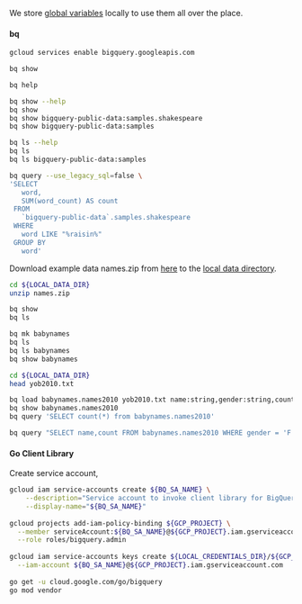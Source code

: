 We store [global variables](../ENV.md) locally to use them all over the place.

#### bq

```bash
gcloud services enable bigquery.googleapis.com

bq show
```

```bash
bq help

bq show --help
bq show
bq show bigquery-public-data:samples.shakespeare
bq show bigquery-public-data:samples

bq ls --help
bq ls
bq ls bigquery-public-data:samples
```

```bash
bq query --use_legacy_sql=false \
'SELECT
   word,
   SUM(word_count) AS count
 FROM
   `bigquery-public-data`.samples.shakespeare
 WHERE
   word LIKE "%raisin%"
 GROUP BY
   word'
```

Download example data names.zip from [here](http://www.ssa.gov/OACT/babynames/names.zip) to the [local data directory](../ENV.md).
```bash
cd ${LOCAL_DATA_DIR}
unzip names.zip
```

```bash
bq show
bq ls

bq mk babynames 
bq ls
bq ls babynames
bq show babynames

cd ${LOCAL_DATA_DIR}
head yob2010.txt

bq load babynames.names2010 yob2010.txt name:string,gender:string,count:integer
bq show babynames.names2010
bq query 'SELECT count(*) from babynames.names2010'

bq query "SELECT name,count FROM babynames.names2010 WHERE gender = 'F' ORDER BY count DESC LIMIT 5"
```

#### Go Client Library

Create service account, 
```bash
gcloud iam service-accounts create ${BQ_SA_NAME} \
    --description="Service account to invoke client library for BigQuery" \
    --display-name="${BQ_SA_NAME}"
    
gcloud projects add-iam-policy-binding ${GCP_PROJECT} \
  --member serviceAccount:${BQ_SA_NAME}@${GCP_PROJECT}.iam.gserviceaccount.com \
  --role roles/bigquery.admin
    
gcloud iam service-accounts keys create ${LOCAL_CREDENTIALS_DIR}/${GCP_PROJECT}-${BQ_SA_NAME}.json \
  --iam-account ${BQ_SA_NAME}@${GCP_PROJECT}.iam.gserviceaccount.com
  
go get -u cloud.google.com/go/bigquery
go mod vendor
```
